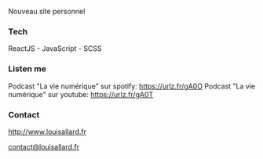 Nouveau site personnel

### Tech

ReactJS - JavaScript - SCSS 

### Listen me

Podcast "La vie numérique" sur spotify: https://urlz.fr/gA0O
Podcast "La vie numérique" sur youtube: https://urlz.fr/gA0T

### Contact

http://www.louisallard.fr

contact@louisallard.fr
